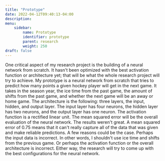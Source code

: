 ```yaml
---
title: "Prototype"
date: 2022-04-12T09:40:13-04:00
description: 
menu:
    sidebar:
        name: Prototype
        identifier: prototype
        parent: research
        weight: 250
draft: false
---
```


One critical aspect of my research project is the building of a neural network from scratch. It hasn't been optimized 
with the best activation function or architecture yet; that will be what the whole research project will try to achieve.
My prototype is a neural network from scratch that tries to predict how many points a given hockey player will get in 
the next game. It takes in the season year, the ice time from the past game, the amount of shifts from the past game, 
and whether the next game will be an away or home game. The architecture is the following: three layers, the input,
hidden, and output layer. The input layer has four neurons, the hidden layer has two neurons, and the output layer has
one neuron. The activation function is a rectified linear unit. The mean squared error will be the overall evaluation of
the neural network. The results weren't great. A mean squared error of 0.75 means that it can't really capture all of
the data that was given and make reliable predictions. A few reasons could be the case. Perhaps the input data is
incorrect. In other words, I shouldn't use ice time and shifts from the previous game. Or perhaps the activation
function or the overall architecture is incorrect. Either way, the research will try to come up with the best
configurations for the neural network.